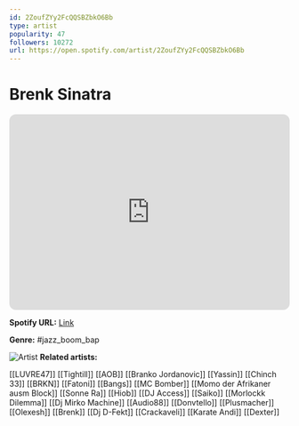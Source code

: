 ```yaml
---
id: 2ZoufZYy2FcQQSBZbkO6Bb
type: artist
popularity: 47
followers: 10272
url: https://open.spotify.com/artist/2ZoufZYy2FcQQSBZbkO6Bb
---
```

# Brenk Sinatra

<iframe style="border-radius:12px" src="https://open.spotify.com/embed/artist/2ZoufZYy2FcQQSBZbkO6Bb" width="100%" height="352" frameBorder="0" allowfullscreen="" allow="autoplay; clipboard-write; encrypted-media; fullscreen; picture-in-picture" loading="lazy"></iframe>

**Spotify URL:** [Link](https://open.spotify.com/artist/2ZoufZYy2FcQQSBZbkO6Bb)

**Genre:**  #jazz_boom_bap

![Artist](https://i.scdn.co/image/ab6761610000e5eb4c48604f58ee0d523d42ece7)
**Related artists:**

[[LUVRE47]]
[[Tightill]]
[[AOB]]
[[Branko Jordanovic]]
[[Yassin]]
[[Chinch 33]]
[[BRKN]]
[[Fatoni]]
[[Bangs]]
[[MC Bomber]]
[[Momo der Afrikaner ausm Block]]
[[Sonne Ra]]
[[Hiob]]
[[DJ Access]]
[[Saiko]]
[[Morlockk Dilemma]]
[[Dj Mirko Machine]]
[[Audio88]]
[[Donvtello]]
[[Plusmacher]]
[[Olexesh]]
[[Brenk]]
[[Dj D-Fekt]]
[[Crackaveli]]
[[Karate Andi]]
[[Dexter]]
